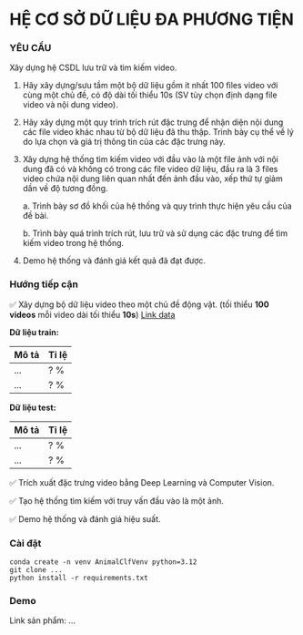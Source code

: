 # HỆ CƠ SỞ DỮ LIỆU ĐA PHƯƠNG TIỆN

### YÊU CẦU

Xây dựng hệ CSDL lưu trữ và tìm kiếm video.

1. Hãy xây dựng/sưu tầm một bộ dữ liệu gồm ít nhất 100 files video với cùng một chủ đề, có độ dài tối thiểu 10s (SV tùy chọn định dạng file video và nội dung video).
2. Hãy xây dựng một quy trình trích rút đặc trưng để nhận diện nội dung các file video khác nhau từ bộ dữ liệu đã thu thập. Trình bày cụ thể về lý do lựa chọn và giá trị thông tin của các đặc trưng này.
3. Xây dựng hệ thống tìm kiếm video với đầu vào là một file ảnh với nội dung đã có và không có trong các file video dữ liệu, đầu ra là 3 files video chứa nội dung liên quan nhất đến ảnh đầu vào, xếp thứ tự giảm dần về độ tương đồng.

    a. Trình bày sơ đồ khối của hệ thống và quy trình thực hiện yêu cầu của đề bài.

    b. Trình bày quá trình trích rút, lưu trữ và sử dụng các đặc trưng để tìm kiếm video trong hệ thống.
4. Demo hệ thống và đánh giá kết quả đã đạt được.

### Hướng tiếp cận

✅ Xây dựng bộ dữ liệu video theo một chủ đề động vật. (tối thiểu **100 videos** mỗi video dài tối thiểu **10s**) [Link data](https://ptiteduvn-my.sharepoint.com/:f:/g/personal/giangnm_b21cn304_stu_ptit_edu_vn/Enw9hOKXzcdIjt2OMvcoQYkBAchLF_jHwYAWn4_9-GPV_w?e=deATzO)
    
**Dữ liệu train:**         

| **Mô tả** | **Tỉ lệ** |
|-----------|-----------|
| ... | ? %|
| ... | ? %|

**Dữ liệu test:**         

| **Mô tả** | **Tỉ lệ** |
|-----------|-----------|
| ... | ? %|
| ... | ? %|

✅ Trích xuất đặc trưng video bằng Deep Learning và Computer Vision.

✅ Tạo hệ thống tìm kiếm với truy vấn đầu vào là một ảnh.

✅ Demo hệ thống và đánh giá hiệu suất.

### Cài đặt

    conda create -n venv AnimalClfVenv python=3.12
    git clone ...
    python install -r requirements.txt

### Demo

Link sản phẩm: ...